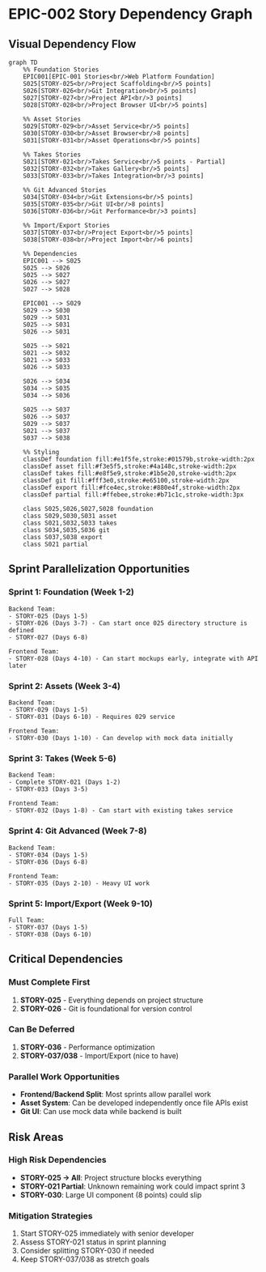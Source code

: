 # EPIC-002 Story Dependency Graph

## Visual Dependency Flow

```mermaid
graph TD
    %% Foundation Stories
    EPIC001[EPIC-001 Stories<br/>Web Platform Foundation]
    S025[STORY-025<br/>Project Scaffolding<br/>5 points]
    S026[STORY-026<br/>Git Integration<br/>5 points]
    S027[STORY-027<br/>Project API<br/>3 points]
    S028[STORY-028<br/>Project Browser UI<br/>5 points]
    
    %% Asset Stories
    S029[STORY-029<br/>Asset Service<br/>5 points]
    S030[STORY-030<br/>Asset Browser<br/>8 points]
    S031[STORY-031<br/>Asset Operations<br/>5 points]
    
    %% Takes Stories
    S021[STORY-021<br/>Takes Service<br/>5 points - Partial]
    S032[STORY-032<br/>Takes Gallery<br/>5 points]
    S033[STORY-033<br/>Takes Integration<br/>3 points]
    
    %% Git Advanced Stories
    S034[STORY-034<br/>Git Extensions<br/>5 points]
    S035[STORY-035<br/>Git UI<br/>8 points]
    S036[STORY-036<br/>Git Performance<br/>3 points]
    
    %% Import/Export Stories
    S037[STORY-037<br/>Project Export<br/>5 points]
    S038[STORY-038<br/>Project Import<br/>6 points]
    
    %% Dependencies
    EPIC001 --> S025
    S025 --> S026
    S025 --> S027
    S026 --> S027
    S027 --> S028
    
    EPIC001 --> S029
    S029 --> S030
    S029 --> S031
    S025 --> S031
    S026 --> S031
    
    S025 --> S021
    S021 --> S032
    S021 --> S033
    S026 --> S033
    
    S026 --> S034
    S034 --> S035
    S034 --> S036
    
    S025 --> S037
    S026 --> S037
    S029 --> S037
    S021 --> S037
    S037 --> S038
    
    %% Styling
    classDef foundation fill:#e1f5fe,stroke:#01579b,stroke-width:2px
    classDef asset fill:#f3e5f5,stroke:#4a148c,stroke-width:2px
    classDef takes fill:#e8f5e9,stroke:#1b5e20,stroke-width:2px
    classDef git fill:#fff3e0,stroke:#e65100,stroke-width:2px
    classDef export fill:#fce4ec,stroke:#880e4f,stroke-width:2px
    classDef partial fill:#ffebee,stroke:#b71c1c,stroke-width:3px
    
    class S025,S026,S027,S028 foundation
    class S029,S030,S031 asset
    class S021,S032,S033 takes
    class S034,S035,S036 git
    class S037,S038 export
    class S021 partial
```

## Sprint Parallelization Opportunities

### Sprint 1: Foundation (Week 1-2)
```
Backend Team:
- STORY-025 (Days 1-5)
- STORY-026 (Days 3-7) - Can start once 025 directory structure is defined
- STORY-027 (Days 6-8)

Frontend Team:
- STORY-028 (Days 4-10) - Can start mockups early, integrate with API later
```

### Sprint 2: Assets (Week 3-4)
```
Backend Team:
- STORY-029 (Days 1-5)
- STORY-031 (Days 6-10) - Requires 029 service

Frontend Team:
- STORY-030 (Days 1-10) - Can develop with mock data initially
```

### Sprint 3: Takes (Week 5-6)
```
Backend Team:
- Complete STORY-021 (Days 1-2)
- STORY-033 (Days 3-5)

Frontend Team:
- STORY-032 (Days 1-8) - Can start with existing takes service
```

### Sprint 4: Git Advanced (Week 7-8)
```
Backend Team:
- STORY-034 (Days 1-5)
- STORY-036 (Days 6-8)

Frontend Team:
- STORY-035 (Days 2-10) - Heavy UI work
```

### Sprint 5: Import/Export (Week 9-10)
```
Full Team:
- STORY-037 (Days 1-5)
- STORY-038 (Days 6-10)
```

## Critical Dependencies

### Must Complete First
1. **STORY-025** - Everything depends on project structure
2. **STORY-026** - Git is foundational for version control

### Can Be Deferred
1. **STORY-036** - Performance optimization
2. **STORY-037/038** - Import/Export (nice to have)

### Parallel Work Opportunities
- **Frontend/Backend Split**: Most sprints allow parallel work
- **Asset System**: Can be developed independently once file APIs exist
- **Git UI**: Can use mock data while backend is built

## Risk Areas

### High Risk Dependencies
- **STORY-025 → All**: Project structure blocks everything
- **STORY-021 Partial**: Unknown remaining work could impact sprint 3
- **STORY-030**: Large UI component (8 points) could slip

### Mitigation Strategies
1. Start STORY-025 immediately with senior developer
2. Assess STORY-021 status in sprint planning
3. Consider splitting STORY-030 if needed
4. Keep STORY-037/038 as stretch goals